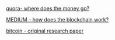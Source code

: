
[quora- where does the money go?](https://www.quora.com/Where-does-the-money-go-when-you-pay-for-buying-a-Bitcoin-or-BITS)

[MEDIUM - how does the blockchain work?](https://medium.com/blockchain-review/how-does-the-blockchain-work-for-dummies-explained-simply-9f94d386e093)

[bitcoin - original research paper](https://bitcoin.org/bitcoin.pdf)
